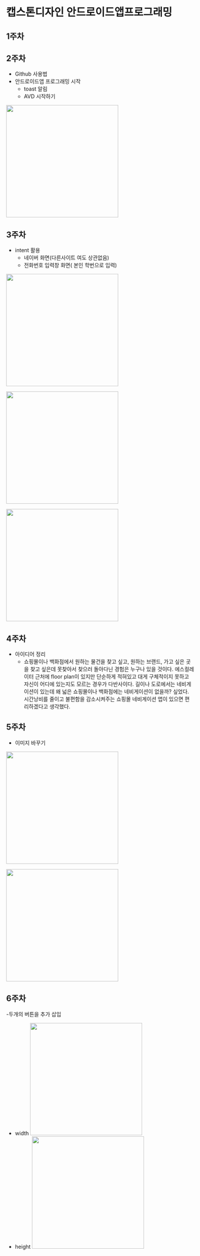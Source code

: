# 캡스톤디자인 안드로이드앱프로그래밍

## 1주차 

## 2주차
  - Github 사용법
  - 안드로이드앱 프로그래밍 시작
     - toast 알림
     - AVD 시작하기

 <img width="300" heigh="700" src="./png/2주차 과제.jpg"></img>
        
## 3주차
 - intent 활용
    - 네이버 화면(다른사이트 여도 상관없음)
    - 전화번호 입력창 화면( 본인 학번으로 입력) 


<img width="300" heigh="700" src="./png/3주차.jpg"></img>

<img width="300" heigh="700" src="./png/네이버화면.jpg"></img>

<img width="300" heigh="700" src="./png/전화걸기.jpg"></img>

## 4주차
 - 아이디어 정리
    - 쇼핑몰이나 백화점에서 원하는 물건을 찾고 싶고, 원하는 브랜드, 가고 싶은 곳을 찾고 싶은데 못찾아서 찾으러 돌아다닌 경험은 누구나 있을 것이다. 에스컬레이터 근처에 floor plan이 있지만
    단순하게 적혀있고 대게 구체적이지 못하고 자신이 어디에 있는지도 모르는 경우가 다반사이다. 길이나 도로에서는 네비게이션이 있는데 왜 넓은 쇼핑몰이나 백화점에는 네비게이션이 없을까? 싶었다.     시간낭비를 줄이고 불편함을 감소시켜주는 쇼핑몰 네비게이션 앱이 있으면 편리하겠다고 생각했다.

## 5주차
 - 이미지 바꾸기 
 
 
<img width="300" heigh="700" src="./png/이미지바꾸기.jpg"></img>

<img width="300" heigh="700" src="./png/이미지바꾸기2.jpg"></img>


## 6주차
 -두개의 버튼을 추가 삽입
   - width
   <img width="300" heigh="700" src="./png/버튼.jpg"></img>
   - height
   <img width="300" heigh="700" src="./png/버튼2.jpg"></img>
 
